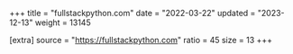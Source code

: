 +++
title = "fullstackpython.com"
date = "2022-03-22"
updated = "2023-12-13"
weight = 13145

[extra]
source = "https://fullstackpython.com"
ratio = 45
size = 13
+++
